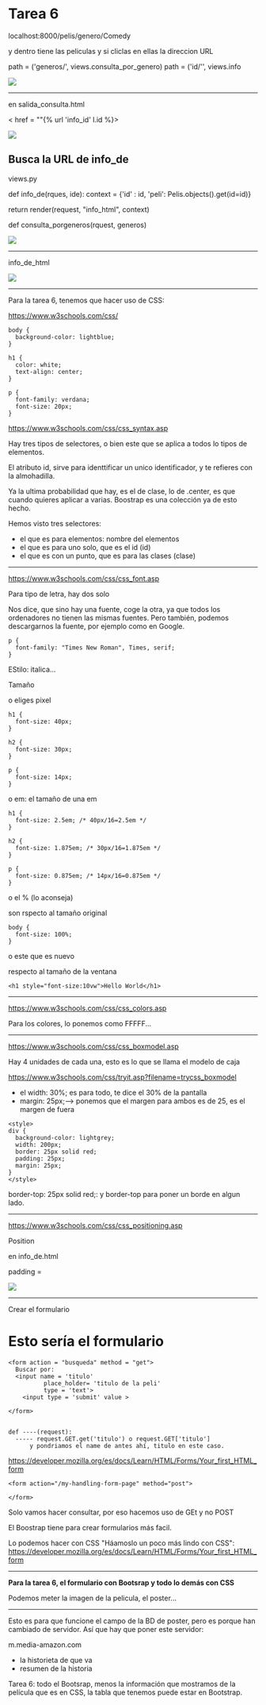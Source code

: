 # Tarea 6

localhost:8000/pelis/genero/Comedy

y dentro tiene las peliculas y si cliclas en ellas la direccion URL

path = ('generos/<genero>', views.consulta_por_genero)
path = ('id/<id>'', views.info

![](images/6.jpeg)


----

en salida_consulta.html

< href = ""{% url 'info_id' l.id %}>

![](images/1.png)


Busca la URL de info_de
----

views.py

def info_de(rques, ide):
  context = {'id' : id,
  'peli': Pelis.objects().get(id=id)}

  return render(request, "info_html", context)

def consulta_porgeneros(rquest, generos)

![](images/2.png)

----

info_de_html

![](images/3.png)


---

Para la tarea 6, tenemos que hacer uso de CSS:

https://www.w3schools.com/css/

~~~
body {
  background-color: lightblue;
}

h1 {
  color: white;
  text-align: center;
}

p {
  font-family: verdana;
  font-size: 20px;
}
~~~

https://www.w3schools.com/css/css_syntax.asp

Hay tres tipos de selectores, o bien este que se aplica a todos lo tipos de elementos.

El atributo id, sirve para identtificar un unico identificador, y te refieres con la almohadilla.

Ya la ultima probabilidad que hay, es el de clase, lo de
.center, es que cuando quieres aplicar a varias. Boostrap es una colección ya de esto hecho.

Hemos visto tres selectores:
- el que es para elementos: nombre del elementos
- el que es para uno solo, que es el id (id)
- el que es con un punto, que es para las clases (clase)

----

https://www.w3schools.com/css/css_font.asp

Para tipo de letra, hay dos solo

Nos dice, que sino hay una fuente, coge la otra, ya que todos los ordenadores no tienen las mismas fuentes. Pero también, podemos descargarnos la fuente, por ejemplo como en Google.
~~~
p {
  font-family: "Times New Roman", Times, serif;
}
~~~

EStilo: italica...

Tamaño

o eliges pixel
~~~
h1 {
  font-size: 40px;
}

h2 {
  font-size: 30px;
}

p {
  font-size: 14px;
}
~~~

o em: el tamaño de una em

~~~
h1 {
  font-size: 2.5em; /* 40px/16=2.5em */
}

h2 {
  font-size: 1.875em; /* 30px/16=1.875em */
}

p {
  font-size: 0.875em; /* 14px/16=0.875em */
}
~~~

o el % (lo aconseja)

son rspecto al tamaño original
~~~
body {
  font-size: 100%;
}
~~~

o este que es nuevo

respecto al tamaño de la ventana

~~~
<h1 style="font-size:10vw">Hello World</h1>
~~~

----

https://www.w3schools.com/css/css_colors.asp

Para los colores, lo ponemos como FFFFF...

----

https://www.w3schools.com/css/css_boxmodel.asp

Hay 4 unidades de cada una, esto es lo que se llama el modelo de caja

https://www.w3schools.com/css/tryit.asp?filename=trycss_boxmodel


- el width: 30%; es para todo, te dice el 30% de la pantalla
- margin: 25px;--> ponemos que el margen para ambos es de 25, es el margen de fuera

~~~
<style>
div {
  background-color: lightgrey;
  width: 200px;
  border: 25px solid red;
  padding: 25px;
  margin: 25px;
}
</style>
~~~

border-top: 25px solid red;: y border-top para poner un borde en algun lado.



---

https://www.w3schools.com/css/css_positioning.asp

Position

en info_de.html

<!DOCTYPE>
<html>
  <head>
  <meta charset = "utf-8">
  <title= info de >

  padding =


![](images/5.png)

---

Crear el formulario

# Esto sería el formulario

~~~
<form action = "busqueda" method = "get">
  Buscar por:
  <input name = 'titulo'
          place_holder= 'titulo de la peli'
          type = 'text'>
    <input type = 'submit' value >

</form>


def ----(request):
  ----- request.GET.get('titulo') o request.GET['titulo']
      y pondriamos el name de antes ahí, titulo en este caso.
~~~



https://developer.mozilla.org/es/docs/Learn/HTML/Forms/Your_first_HTML_form

~~~
<form action="/my-handling-form-page" method="post">

</form>
~~~

Solo vamos hacer consultar, por eso hacemos uso de GEt y no POST

El Boostrap tiene para crear formularios más facil.

Lo podemos hacer con CSS "Háamoslo un poco más lindo con CSS": https://developer.mozilla.org/es/docs/Learn/HTML/Forms/Your_first_HTML_form

---

**Para la tarea 6, el formulario con Bootsrap y todo lo demás con CSS**

Podemos meter la imagen de la pelicula, el poster...


----

Esto es para que funcione el campo de la BD de poster, pero es porque han cambiado de servidor. Así que hay que poner este servidor:

m.media-amazon.com

- la historieta de que va
- resumen de la historia


Tarea 6: todo el Bootsrap, menos la información que mostramos de la película que es en CSS, la tabla que tenemos puede estar en Bootstrap.
